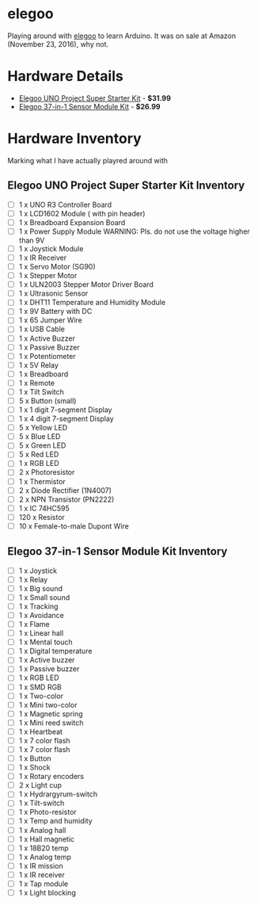# elegoo
Playing around with [elegoo](https://www.elegoo.com/) to learn Arduino. It was on sale at Amazon (November 23, 2016), why not.

# Hardware Details
* [Elegoo UNO Project Super Starter Kit](https://www.amazon.com/gp/product/B01D8KOZF4/) - **$31.99**
* [Elegoo 37-in-1 Sensor Module Kit](https://www.amazon.com/gp/product/B009OVGKTQ/) - **$26.99**

# Hardware Inventory
Marking what I have actually playred around with

## Elegoo UNO Project Super Starter Kit Inventory
 -  [ ]  1 x UNO R3 Controller Board 
 -  [ ]  1 x LCD1602 Module ( with pin header) 
 -  [ ]  1 x Breadboard Expansion Board 
 -  [ ]  1 x Power Supply Module WARNING: Pls. do not use the voltage higher than 9V 
 -  [ ]  1 x Joystick Module 
 -  [ ]  1 x IR Receiver 
 -  [ ]  1 x Servo Motor (SG90) 
 -  [ ]  1 x Stepper Motor 
 -  [ ]  1 x ULN2003 Stepper Motor Driver Board 
 -  [ ]  1 x Ultrasonic Sensor 
 -  [ ]  1 x DHT11 Temperature and Humidity Module 
 -  [ ]  1 x 9V Battery with DC 
 -  [ ]  1 x 65 Jumper Wire 
 -  [ ]  1 x USB Cable 
 -  [ ]  1 x Active Buzzer 
 -  [ ]  1 x Passive Buzzer 
 -  [ ]  1 x Potentiometer 
 -  [ ]  1 x 5V Relay 
 -  [ ]  1 x Breadboard 
 -  [ ]  1 x Remote 
 -  [ ]  1 x Tilt Switch 
 -  [ ]  5 x Button (small) 
 -  [ ]  1 x 1 digit 7-segment Display 
 -  [ ]  1 x 4 digit 7-segment Display 
 -  [ ]  5 x Yellow LED 
 -  [ ]  5 x Blue LED 
 -  [ ]  5 x Green LED 
 -  [ ]  5 x Red LED 
 -  [ ]  1 x RGB LED 
 -  [ ]  2 x Photoresistor 
 -  [ ]  1 x Thermistor 
 -  [ ]  2 x Diode Rectifier (1N4007) 
 -  [ ]  2 x NPN Transistor (PN2222) 
 -  [ ]  1 x IC 74HC595 
 -  [ ]  120 x Resistor 
 -  [ ]  10 x Female-to-male Dupont Wire
## Elegoo 37-in-1 Sensor Module Kit Inventory
 -  [ ] 1 x Joystick
 -  [ ] 1 x Relay
 -  [ ] 1 x Big sound
 -  [ ] 1 x Small sound
 -  [ ] 1 x Tracking
 -  [ ] 1 x Avoidance
 -  [ ] 1 x Flame
 -  [ ] 1 x Linear hall
 -  [ ] 1 x Mental touch
 -  [ ] 1 x Digital temperature
 -  [ ] 1 x Active buzzer
 -  [ ] 1 x Passive buzzer
 -  [ ] 1 x RGB LED
 -  [ ] 1 x SMD RGB
 -  [ ] 1 x Two-color
 -  [ ] 1 x Mini two-color
 -  [ ] 1 x Magnetic spring
 -  [ ] 1 x Mini reed switch
 -  [ ] 1 x Heartbeat
 -  [ ] 1 x 7 color flash
 -  [ ] 1 x 7 color flash
 -  [ ] 1 x Button
 -  [ ] 1 x Shock
 -  [ ] 1 x Rotary encoders
 -  [ ] 2 x Light cup
 -  [ ] 1 x Hydrargyrum-switch
 -  [ ] 1 x Tilt-switch
 -  [ ] 1 x Photo-resistor
 -  [ ] 1 x Temp and humidity
 -  [ ] 1 x Analog hall
 -  [ ] 1 x Hall magnetic
 -  [ ] 1 x 18B20 temp
 -  [ ] 1 x Analog temp
 -  [ ] 1 x IR mission
 -  [ ] 1 x IR receiver
 -  [ ] 1 x Tap module
 -  [ ] 1 x Light blocking
